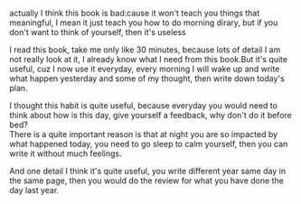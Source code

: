actually I think this book is bad:cause it won't teach you things that meaningful, I mean it just teach you how to do morning dirary, but if you don't want to think of yourself, 
then it's useless 

I read this book, take me only like 30 minutes, because lots of detail I am not really look at it, I already know what I need from this book.But it's quite useful, cuz I now use it 
everyday, every morning I will wake up and write what happen yesterday and some of my thought, then write down today's plan.

I thought this habit is quite useful, because everyday you would need to think about how is this day, give yourself a feedback, why don't do it before bed?  
There is a quite important reason is that at night you are so impacted by what happened today, you need to go sleep to calm yourself, then you can write it without much feelings.

And one detail I think it's quite useful, you write different year same day in the same page, then you would do the review for what you have done the day last year.

